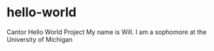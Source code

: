 # hello-world
Cantor Hello World Project
My name is Will. I am a sophomore at the University of Michigan
